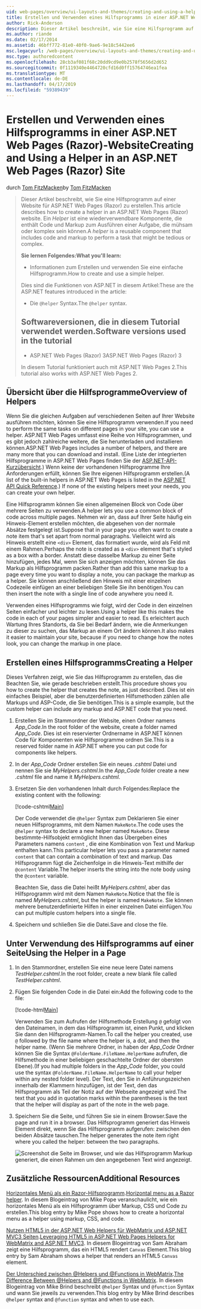 ```yaml
---
uid: web-pages/overview/ui-layouts-and-themes/creating-and-using-a-helper-in-an-aspnet-web-pages-site
title: Erstellen und Verwenden eines Hilfsprogramms in einer ASP.NET Web Pages (Razor) Standort | Microsoft-Dokumentation
author: Rick-Anderson
description: Dieser Artikel beschreibt, wie Sie eine Hilfsprogramm auf einer Website für ASP.NET Web Pages (Razor) zu erstellen. Ein Hilfsprogramm ist eine wiederverwendbare Komponente, die Code und Markup Perf enthält...
ms.author: riande
ms.date: 02/17/2014
ms.assetid: 46bff772-01e0-40f0-9ae6-9e18c5442ee6
msc.legacyurl: /web-pages/overview/ui-layouts-and-themes/creating-and-using-a-helper-in-an-aspnet-web-pages-site
msc.type: authoredcontent
ms.openlocfilehash: 28cb3af081f68c20dd9cd9e0b2578f5656d2d652
ms.sourcegitcommit: 0f1119340e4464720cfd16d0ff15764746ea1fea
ms.translationtype: MT
ms.contentlocale: de-DE
ms.lasthandoff: 04/17/2019
ms.locfileid: "59389439"
---
```

# <a name="creating-and-using-a-helper-in-an-aspnet-web-pages-razor-site"></a><span data-ttu-id="2f062-104">Erstellen und Verwenden eines Hilfsprogramms in einer ASP.NET Web Pages (Razor)-Website</span><span class="sxs-lookup"><span data-stu-id="2f062-104">Creating and Using a Helper in an ASP.NET Web Pages (Razor) Site</span></span>

<span data-ttu-id="2f062-105">durch [Tom FitzMacken](https://github.com/tfitzmac)</span><span class="sxs-lookup"><span data-stu-id="2f062-105">by [Tom FitzMacken](https://github.com/tfitzmac)</span></span>

> <span data-ttu-id="2f062-106">Dieser Artikel beschreibt, wie Sie eine Hilfsprogramm auf einer Website für ASP.NET Web Pages (Razor) zu erstellen.</span><span class="sxs-lookup"><span data-stu-id="2f062-106">This article describes how to create a helper in an ASP.NET Web Pages (Razor) website.</span></span> <span data-ttu-id="2f062-107">Ein *Helper* ist eine wiederverwendbare Komponente, die enthält Code und Markup zum Ausführen einer Aufgabe, die mühsam oder komplex sein können.</span><span class="sxs-lookup"><span data-stu-id="2f062-107">A *helper* is a reusable component that includes code and markup to perform a task that might be tedious or complex.</span></span>
> 
> <span data-ttu-id="2f062-108">**Sie lernen Folgendes:**</span><span class="sxs-lookup"><span data-stu-id="2f062-108">**What you'll learn:**</span></span> 
> 
> - <span data-ttu-id="2f062-109">Informationen zum Erstellen und verwenden Sie eine einfache Hilfsprogramm.</span><span class="sxs-lookup"><span data-stu-id="2f062-109">How to create and use a simple helper.</span></span>
> 
> <span data-ttu-id="2f062-110">Dies sind die Funktionen von ASP.NET in diesem Artikel:</span><span class="sxs-lookup"><span data-stu-id="2f062-110">These are the ASP.NET features introduced in the article:</span></span>
> 
> - <span data-ttu-id="2f062-111">Die `@helper` Syntax.</span><span class="sxs-lookup"><span data-stu-id="2f062-111">The `@helper` syntax.</span></span>
>   
> 
> ## <a name="software-versions-used-in-the-tutorial"></a><span data-ttu-id="2f062-112">Softwareversionen, die in diesem Tutorial verwendet werden.</span><span class="sxs-lookup"><span data-stu-id="2f062-112">Software versions used in the tutorial</span></span>
> 
> 
> - <span data-ttu-id="2f062-113">ASP.NET Web Pages (Razor) 3</span><span class="sxs-lookup"><span data-stu-id="2f062-113">ASP.NET Web Pages (Razor) 3</span></span>
>   
> 
> <span data-ttu-id="2f062-114">In diesem Tutorial funktioniert auch mit ASP.NET Web Pages 2.</span><span class="sxs-lookup"><span data-stu-id="2f062-114">This tutorial also works with ASP.NET Web Pages 2.</span></span>


## <a name="overview-of-helpers"></a><span data-ttu-id="2f062-115">Übersicht über die Hilfsprogramme</span><span class="sxs-lookup"><span data-stu-id="2f062-115">Overview of Helpers</span></span>

<span data-ttu-id="2f062-116">Wenn Sie die gleichen Aufgaben auf verschiedenen Seiten auf Ihrer Website ausführen möchten, können Sie eine Hilfsprogramm verwenden.</span><span class="sxs-lookup"><span data-stu-id="2f062-116">If you need to perform the same tasks on different pages in your site, you can use a helper.</span></span> <span data-ttu-id="2f062-117">ASP.NET Web Pages umfasst eine Reihe von Hilfsprogrammen, und es gibt jedoch zahlreiche weitere, die Sie herunterladen und installieren können.</span><span class="sxs-lookup"><span data-stu-id="2f062-117">ASP.NET Web Pages includes a number of helpers, and there are many more that you can download and install.</span></span> <span data-ttu-id="2f062-118">(Eine Liste der integrierten Hilfsprogramme in ASP.NET Web Pages finden Sie der [ASP.NET-API-Kurzübersicht](https://go.microsoft.com/fwlink/?LinkId=202907).) Wenn keine der vorhandenen Hilfsprogramme Ihre Anforderungen erfüllt, können Sie Ihre eigenen Hilfsprogramm erstellen.</span><span class="sxs-lookup"><span data-stu-id="2f062-118">(A list of the built-in helpers in ASP.NET Web Pages is listed in the [ASP.NET API Quick Reference](https://go.microsoft.com/fwlink/?LinkId=202907).) If none of the existing helpers meet your needs, you can create your own helper.</span></span>

<span data-ttu-id="2f062-119">Eine Hilfsprogramm können Sie einen allgemeinen Block von Code über mehrere Seiten zu verwenden.</span><span class="sxs-lookup"><span data-stu-id="2f062-119">A helper lets you use a common block of code across multiple pages.</span></span> <span data-ttu-id="2f062-120">Nehmen wir an, dass auf Ihrer Seite häufig ein Hinweis-Element erstellen möchten, die abgesehen von der normale Absätze festgelegt ist.</span><span class="sxs-lookup"><span data-stu-id="2f062-120">Suppose that in your page you often want to create a note item that's set apart from normal paragraphs.</span></span> <span data-ttu-id="2f062-121">Vielleicht wird als Hinweis erstellt eine `<div>` Element, das formatiert wurde, wird als Feld mit einem Rahmen.</span><span class="sxs-lookup"><span data-stu-id="2f062-121">Perhaps the note is created as a `<div>` element that's styled as a box with a border.</span></span> <span data-ttu-id="2f062-122">Anstatt diese dasselbe Markup zu einer Seite hinzufügen, jedes Mal, wenn Sie sich anzeigen möchten, können Sie das Markup als Hilfsprogramm packen.</span><span class="sxs-lookup"><span data-stu-id="2f062-122">Rather than add this same markup to a page every time you want to display a note, you can package the markup as a helper.</span></span> <span data-ttu-id="2f062-123">Sie können anschließend den Hinweis mit einer einzelnen Codezeile einfügen an einer beliebigen Stelle Sie ihn benötigen.</span><span class="sxs-lookup"><span data-stu-id="2f062-123">You can then insert the note with a single line of code anywhere you need it.</span></span>

<span data-ttu-id="2f062-124">Verwenden eines Hilfsprogramms wie folgt, wird der Code in den einzelnen Seiten einfacher und leichter zu lesen.</span><span class="sxs-lookup"><span data-stu-id="2f062-124">Using a helper like this makes the code in each of your pages simpler and easier to read.</span></span> <span data-ttu-id="2f062-125">Es erleichtert auch Wartung Ihres Standorts, da Sie bei Bedarf ändern, wie die Anmerkungen zu dieser zu suchen, das Markup an einem Ort ändern können.</span><span class="sxs-lookup"><span data-stu-id="2f062-125">It also makes it easier to maintain your site, because if you need to change how the notes look, you can change the markup in one place.</span></span>

## <a name="creating-a-helper"></a><span data-ttu-id="2f062-126">Erstellen eines Hilfsprogramms</span><span class="sxs-lookup"><span data-stu-id="2f062-126">Creating a Helper</span></span>

<span data-ttu-id="2f062-127">Dieses Verfahren zeigt, wie Sie das Hilfsprogramm zu erstellen, das die Beachten Sie, wie gerade beschrieben erstellt.</span><span class="sxs-lookup"><span data-stu-id="2f062-127">This procedure shows you how to create the helper that creates the note, as just described.</span></span> <span data-ttu-id="2f062-128">Dies ist ein einfaches Beispiel, aber die benutzerdefinierten Hilfsmethoden zählen alle Markups und ASP-Code, die Sie benötigen.</span><span class="sxs-lookup"><span data-stu-id="2f062-128">This is a simple example, but the custom helper can include any markup and ASP.NET code that you need.</span></span>

1. <span data-ttu-id="2f062-129">Erstellen Sie im Stammordner der Website, einen Ordner namens *App\_Code*.</span><span class="sxs-lookup"><span data-stu-id="2f062-129">In the root folder of the website, create a folder named *App\_Code*.</span></span> <span data-ttu-id="2f062-130">Dies ist ein reservierter Ordnername in ASP.NET können Code für Komponenten wie Hilfsprogramme ordnen Sie.</span><span class="sxs-lookup"><span data-stu-id="2f062-130">This is a reserved folder name in ASP.NET where you can put code for components like helpers.</span></span>
2. <span data-ttu-id="2f062-131">In der *App\_Code* Ordner erstellen Sie ein neues *.cshtml* Datei und nennen Sie sie *MyHelpers.cshtml*.</span><span class="sxs-lookup"><span data-stu-id="2f062-131">In the *App\_Code* folder create a new *.cshtml* file and name it *MyHelpers.cshtml*.</span></span>
3. <span data-ttu-id="2f062-132">Ersetzen Sie den vorhandenen Inhalt durch Folgendes:</span><span class="sxs-lookup"><span data-stu-id="2f062-132">Replace the existing content with the following:</span></span>

    [!code-cshtml[Main](creating-and-using-a-helper-in-an-aspnet-web-pages-site/samples/sample1.cshtml)]

    <span data-ttu-id="2f062-133">Der Code verwendet die `@helper` Syntax zum Deklarieren Sie einer neuen Hilfsprogramms, mit dem Namen `MakeNote`.</span><span class="sxs-lookup"><span data-stu-id="2f062-133">The code uses the `@helper` syntax to declare a new helper named `MakeNote`.</span></span> <span data-ttu-id="2f062-134">Diese bestimmte-Hilfsobjekt ermöglicht Ihnen das Übergeben eines Parameters namens `content` , die eine Kombination von Text und Markup enthalten kann.</span><span class="sxs-lookup"><span data-stu-id="2f062-134">This particular helper lets you pass a parameter named `content` that can contain a combination of text and markup.</span></span> <span data-ttu-id="2f062-135">Das Hilfsprogramm fügt die Zeichenfolge in die Hinweis-Text mithilfe der `@content` Variable.</span><span class="sxs-lookup"><span data-stu-id="2f062-135">The helper inserts the string into the note body using the `@content` variable.</span></span>

    <span data-ttu-id="2f062-136">Beachten Sie, dass die Datei heißt *MyHelpers.cshtml*, aber das Hilfsprogramm wird mit dem Namen `MakeNote`.</span><span class="sxs-lookup"><span data-stu-id="2f062-136">Notice that the file is named *MyHelpers.cshtml*, but the helper is named `MakeNote`.</span></span> <span data-ttu-id="2f062-137">Sie können mehrere benutzerdefinierte Hilfen in einer einzelnen Datei einfügen.</span><span class="sxs-lookup"><span data-stu-id="2f062-137">You can put multiple custom helpers into a single file.</span></span>
4. <span data-ttu-id="2f062-138">Speichern und schließen Sie die Datei.</span><span class="sxs-lookup"><span data-stu-id="2f062-138">Save and close the file.</span></span>

## <a name="using-the-helper-in-a-page"></a><span data-ttu-id="2f062-139">Unter Verwendung des Hilfsprogramms auf einer Seite</span><span class="sxs-lookup"><span data-stu-id="2f062-139">Using the Helper in a Page</span></span>

1. <span data-ttu-id="2f062-140">In den Stammordner, erstellen Sie eine neue leere Datei namens *TestHelper.cshtml*.</span><span class="sxs-lookup"><span data-stu-id="2f062-140">In the root folder, create a new blank file called *TestHelper.cshtml*.</span></span>
2. <span data-ttu-id="2f062-141">Fügen Sie folgenden Code in die Datei ein:</span><span class="sxs-lookup"><span data-stu-id="2f062-141">Add the following code to the file:</span></span>

    [!code-html[Main](creating-and-using-a-helper-in-an-aspnet-web-pages-site/samples/sample2.html)]

    <span data-ttu-id="2f062-142">Verwenden Sie zum Aufrufen der Hilfsmethode Erstellung `@` gefolgt von den Dateinamen, in dem das Hilfsprogramm ist, einen Punkt, und klicken Sie dann den Hilfsprogramm-Namen.</span><span class="sxs-lookup"><span data-stu-id="2f062-142">To call the helper you created, use `@` followed by the file name where the helper is, a dot, and then the helper name.</span></span> <span data-ttu-id="2f062-143">(Wenn Sie mehrere Ordner, in haben der *App\_Code* Ordner können Sie die Syntax `@FolderName.FileName.HelperName` aufrufen, die Hilfsmethode in einer beliebigen geschachtelte Ordner der obersten Ebene).</span><span class="sxs-lookup"><span data-stu-id="2f062-143">(If you had multiple folders in the *App\_Code* folder, you could use the syntax `@FolderName.FileName.HelperName` to call your helper within any nested folder level).</span></span> <span data-ttu-id="2f062-144">Der Text, den Sie in Anführungszeichen innerhalb der Klammern hinzufügen, ist der Text, den das Hilfsprogramm als Teil der Notiz auf der Webseite angezeigt wird.</span><span class="sxs-lookup"><span data-stu-id="2f062-144">The text that you add in quotation marks within the parentheses is the text that the helper will display as part of the note in the web page.</span></span>
3. <span data-ttu-id="2f062-145">Speichern Sie die Seite, und führen Sie sie in einem Browser.</span><span class="sxs-lookup"><span data-stu-id="2f062-145">Save the page and run it in a browser.</span></span> <span data-ttu-id="2f062-146">Das Hilfsprogramm generiert das Hinweis Element direkt, wenn Sie das Hilfsprogramm aufgerufen: zwischen den beiden Absätze tauschen.</span><span class="sxs-lookup"><span data-stu-id="2f062-146">The helper generates the note item right where you called the helper: between the two paragraphs.</span></span>

    ![Screenshot die Seite im Browser, und wie das Hilfsprogramm Markup generiert, die einen Rahmen um den angegebenen Text wird angezeigt.](creating-and-using-a-helper-in-an-aspnet-web-pages-site/_static/image1.jpg)

## <a name="additional-resources"></a><span data-ttu-id="2f062-148">Zusätzliche Ressourcen</span><span class="sxs-lookup"><span data-stu-id="2f062-148">Additional Resources</span></span>


<span data-ttu-id="2f062-149">[Horizontales Menü als ein Razor-Hilfsprogramm](http://mikepope.com/blog/DisplayBlog.aspx?permalink=2341).</span><span class="sxs-lookup"><span data-stu-id="2f062-149">[Horizontal menu as a Razor helper](http://mikepope.com/blog/DisplayBlog.aspx?permalink=2341).</span></span> <span data-ttu-id="2f062-150">In diesem Blogeintrag von Mike Pope veranschaulicht, wie ein horizontales Menü als ein Hilfsprogramm über Markup, CSS und Code zu erstellen.</span><span class="sxs-lookup"><span data-stu-id="2f062-150">This blog entry by Mike Pope shows how to create a horizontal menu as a helper using markup, CSS, and code.</span></span>

<span data-ttu-id="2f062-151">[Nutzen HTML5 in der ASP.NET Web Helpers für WebMatrix und ASP.NET MVC3 Seiten](http://geekswithblogs.net/wildturtle/archive/2010/11/08/html5-in-asp.net-web-pages-helpers-for-webmatrix-and_aspnet_mvc3.aspx).</span><span class="sxs-lookup"><span data-stu-id="2f062-151">[Leveraging HTML5 in ASP.NET Web Pages Helpers for WebMatrix and ASP.NET MVC3](http://geekswithblogs.net/wildturtle/archive/2010/11/08/html5-in-asp.net-web-pages-helpers-for-webmatrix-and_aspnet_mvc3.aspx).</span></span> <span data-ttu-id="2f062-152">In diesem Blogeintrag von Sam Abraham zeigt eine Hilfsprogramm, das ein HTML5 rendert `Canvas` Element.</span><span class="sxs-lookup"><span data-stu-id="2f062-152">This blog entry by Sam Abraham shows a helper that renders an HTML5 `Canvas` element.</span></span>

<span data-ttu-id="2f062-153">[Der Unterschied zwischen @Helpers und @Functions in WebMatrix](http://www.mikesdotnetting.com/Article/173/The-Difference-Between-@Helpers-and-@Functions-In-WebMatrix).</span><span class="sxs-lookup"><span data-stu-id="2f062-153">[The Difference Between @Helpers and @Functions in WebMatrix](http://www.mikesdotnetting.com/Article/173/The-Difference-Between-@Helpers-and-@Functions-In-WebMatrix).</span></span> <span data-ttu-id="2f062-154">In diesem Blogeintrag von Mike Brind beschreibt `@helper` Syntax und `@function` Syntax und wann Sie jeweils zu verwenden.</span><span class="sxs-lookup"><span data-stu-id="2f062-154">This blog entry by Mike Brind describes `@helper` syntax and `@function` syntax and when to use each.</span></span>
